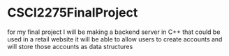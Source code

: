 # CSCI2275FinalProject

for my final project I will be making a backend server in C++ that could be used in a retail website
it will be able to allow users to create accounts and will store those accounts as data structures

